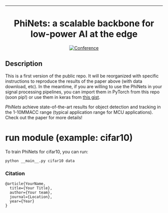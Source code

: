 ---

<div align="center">    
 
# PhiNets: a scalable backbone for low-power AI at the edge

[![Conference](http://img.shields.io/badge/AnyConference-year-4b44ce.svg)](https://dl.acm.org/pb-assets/static_journal_pages/tecs/pdf/CFP_AIatEDGE_TECS-1622578812223.pdf)

<!--  
Conference   
-->   
</div>
 
## Description   
This is a first version of the public repo. It will be reorganized with specific instructions to reproduce the results of the paper above (with data download, etc). In the meantime, if you are willing to use the PhiNets in your signal processing pipelines, you can import them in PyTorch from this repo (soon pip!) or use them in keras from [this gist](https://gist.github.com/fpaissan/9157baa162649fba917a211434ae904c).

_PhiNets_ achieve state-of-the-art results for object detection and tracking in the 1-10MMACC range (typical application range for MCU applications). Check out the paper for more details!

# run module (example: cifar10)   
To train PhiNets for cifar10, you can run:

```
python __main__.py cifar10 data
```

### Citation   
```
@article{YourName,
  title={Your Title},
  author={Your team},
  journal={Location},
  year={Year}
}
```
